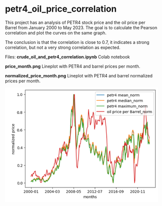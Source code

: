 # petr4_oil_price_correlation
This project has an analysis of PETR4 stock price and the oil price per Barrel from January 2000 to May 2023. The goal is to calculate the Pearson correlation and plot the curves on the same graph.

The conclusion is that the correlation is close to 0.7, it indicates a strong correlation, but not a very strong correlation as expected.

Files:
**crude_oil_and_petr4_correlation.ipynb**
Colab  notebook 

**price_month.png**
Lineplot with PETR4 and barrel prices per month.

**normalized_price_month.png**
Lineplot with PETR4 and barrel normalized prices per month.



![Graph1](https://github.com/amandaventurac/petr4_oil_price_correlation/blob/main/normalized_price_month.PNG?raw=true)




